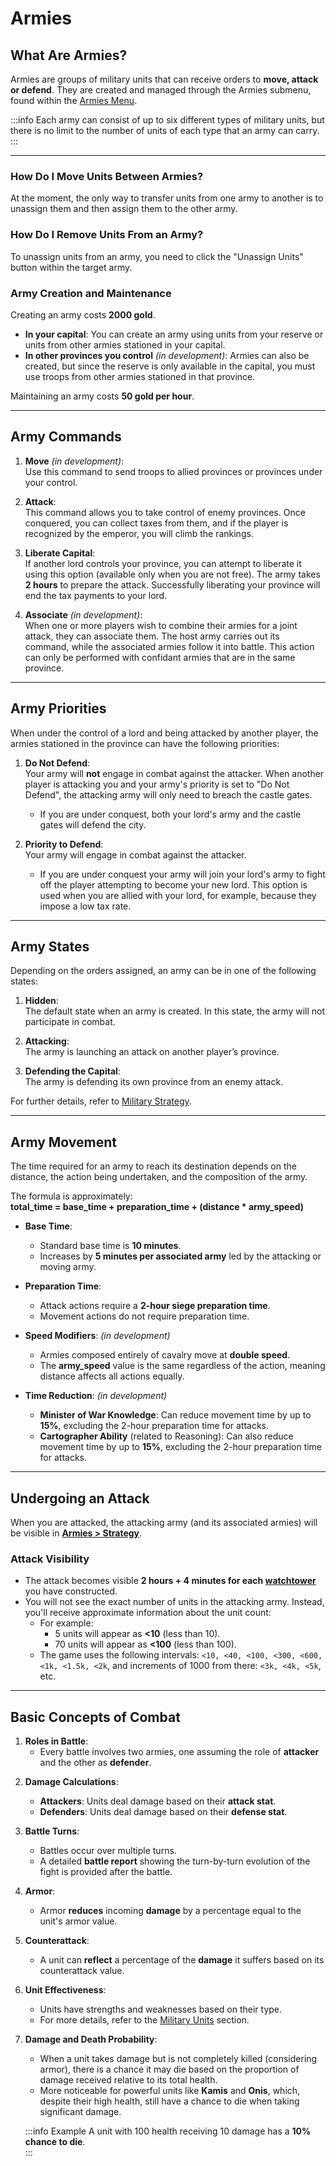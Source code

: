 # Armies

## What Are Armies?

<!-- Armies are groups of military units that can be commanded by a samurai. Armies can receive orders to move, attack, defend, or join other armies. They are created and managed through the **Armies** submenu, found within the **Armies Menu**. -->
Armies are groups of military units that can receive orders to **move, attack or defend**. They are created and managed through the Armies submenu, found within the [Armies Menu](../game-menu/advanced-menu/armies.md).

:::info
Each army can consist of up to six different types of military units, but there is no limit to the number of units of each type that an army can carry. <!-- Each army can have only one samurai assigned as its general. This samurai, in addition to being a formidable warrior, can grant powerful advantages to the other units in the army. -->
::: 

---

### How Do I Move Units Between Armies? 

<!-- When you have two or more armies in the same province, you can transfer any number of units between them by dragging the unit icons. -->
At the moment, the only way to transfer units from one army to another is to unassign them and then assign them to the other army.

### How Do I Remove Units From an Army?

<!-- You can also remove units —or even disband the entire army— by dragging the icons into the "Disband" area. Refer to the **Armies** submenu for more details. -->
To unassign units from an army, you need to click the "Unassign Units" button within the target army.

### Army Creation and Maintenance

Creating an army costs **2000 gold**.  
- **In your capital**: You can create an army using units from your reserve or units from other armies stationed in your capital.  
- **In other provinces you control** *(in development)*: Armies can also be created, but since the reserve is only available in the capital, you must use troops from other armies stationed in that province.   

Maintaining an army costs **50 gold per hour**.

---

## Army Commands

1. **Move** *(in development)*:  
   Use this command to send troops to allied provinces or provinces under your control.

2. **Attack**:  
   This command allows you to take control of enemy provinces. Once conquered, you can collect taxes from them, and if the player is recognized by the emperor, you will climb the rankings.

3. **Liberate Capital**:  
   If another lord controls your province, you can attempt to liberate it using this option (available only when you are not free). The army takes **2 hours** to prepare the attack. Successfully liberating your province will end the tax payments to your lord.

4. **Associate** *(in development)*:  
   When one or more players wish to combine their armies for a joint attack, they can associate them. The host army carries out its command, while the associated armies follow it into battle. This action can only be performed with confidant armies that are in the same province.

---
## Army Priorities

When under the control of a lord and being attacked by another player, the armies stationed in the province can have the following priorities:

1. **Do Not Defend**:  
   Your army will **not** engage in combat against the attacker. When another player is attacking you and your army's priority is set to "Do Not Defend", the attacking army will only need to breach the castle gates.
   <!-- - If there are allied armies in your province, each player must individually set their army's priority. -->
   - If you are under conquest, both your lord's army and the castle gates will defend the city.
   <!-- - This option is used when you are not allied with your lord or when the attackers are friendly forces intending to defeat your lord and leave you free afterward.   -->

2. **Priority to Defend**:  
   Your army will engage in combat against the attacker. 
   - If you are under conquest your army will join your lord's army to fight off the player attempting to become your new lord. This option is used when you are allied with your lord, for example, because they impose a low tax rate.
   <!-- - When you are being attacked by an ally to free you from your lord, your army will not participate in the battle regardless of its priority setting. -->

---

## Army States

Depending on the orders assigned, an army can be in one of the following states:

1. **Hidden**:  
   The default state when an army is created. In this state, the army will not participate in combat.  

<!-- 2. **In Movement**:  
   The army is traveling between two provinces.  
   - Movement is faster if the army is composed exclusively of cavalry units.   -->

2. **Attacking**:  
   The army is launching an attack on another player’s province.  

3. **Defending the Capital**:  
   The army is defending its own province from an enemy attack.  

<!-- 5. **Defending an Ally**:  
   The army is defending an allied province from an enemy attack.  

6. **Tax Collecting**:  
   The army remains in a vassal's province collecting taxes.  
   - If the vassal attempts to liberate themselves, this results in an attack on the tax-collecting army.  

7. **Associated**:  
   The army is associated with another allied army. While in this state, you cannot control its actions. -->  

For further details, refer to [Military Strategy](military-strategy.md).  

<!-- ## Morale

Morale represents the state of mind of your troops.

- **Combat Damage Boost**:  
  For every point of morale your army has, unit damage increases by **2%**. This modifier applies to all units with attack/defense attributes greater than zero, excluding summoned units.  

- **Exceptions to Damage Modifiers**:  
  - **Shugenjas** (magical, nature, or Jigoku): Their abilities are not affected by morale.  
  - **Monks**: The amount of healing done by monks is increased by **2% per morale point**.  
  - **Torment Resistance**: Each morale point reduces torment effects by **5%**. Armies with higher morale are harder to torment. Magical units have double the resistance to torment.  
  - **Unaffected Abilities**: Strategists, tormentors, ashigaru leaders, and generals are unaffected by morale in terms of their abilities. However, ashigaru leaders and generals do gain the morale bonus for their own damage.  

- **Gaining or Losing Morale**:  
  - **Victory**: Each victory increases morale by 1 point, up to a maximum of 5. For defensive victories, the attack must involve more units than the defending army's glory.  
  - **Defeat**: Each defeat reduces morale by 1 point, down to a minimum of -5.  
  - **Canceling Actions**: Canceling an attack or disassociating while attacking reduces morale by 1.  
  - **Losing Freedom**: All armies drop to **-2 morale** upon losing freedom.  
  - **Samurai Charisma**: For every 20 points of charisma your army's samurai general has, morale increases by 1 point, up to a maximum of 5 (cumulative with other bonuses).  
  - **Iaijutsu Duel**: Winning or losing a battle where the political action "Iaijutsu Duel" was active adds or subtracts 1 morale point, without causing casualties.  
  - **Policies Increasing Morale**:  
    - *Promise of Power*: Adds **at least +5 morale**.  
    - *Unity is Strength*: Adds **+2 morale for each allied army associated with yours**.  
 -->
---

## Army Movement

The time required for an army to reach its destination depends on the distance, the action being undertaken, and the composition of the army.  

The formula is approximately:  
**total_time = base_time + preparation_time + (distance * army_speed)**

- **Base Time**:  
  - Standard base time is **10 minutes**.  
  - Increases by **5 minutes per associated army** led by the attacking or moving army.  

- **Preparation Time**:  
  - Attack actions require a **2-hour siege preparation time**.  
  - Movement actions do not require preparation time.  

- **Speed Modifiers**: *(in development)*  
  - Armies composed entirely of cavalry move at **double speed**.  
  - The **army_speed** value is the same regardless of the action, meaning distance affects all actions equally.  

- **Time Reduction**:  *(in development)*  
  - **Minister of War Knowledge**: Can reduce movement time by up to **15%**, excluding the 2-hour preparation time for attacks.  
  - **Cartographer Ability** (related to Reasoning): Can also reduce movement time by up to **15%**, excluding the 2-hour preparation time for attacks.  

---
## Undergoing an Attack

When you are attacked, the attacking army (and its associated armies) will be visible in [**Armies > Strategy**](../game-menu/advanced-menu/armies.md#strategy-submenu). <!-- as well as on your profile -->  

<!-- If an ally, clan member, vassal, or spied player is attacked, you can also see the attack on their profile.   -->

### Attack Visibility  
- The attack becomes visible **2 hours + 4 minutes for each [watchtower](./buildings/ninjutsu/watchtower.md)** you have constructed.  
- You will not see the exact number of units in the attacking army.<!--  or their samurai details. --> Instead, you'll receive approximate information about the unit count:
  - For example:
    - 5 units will appear as **\<10** (less than 10).  
    - 70 units will appear as **\<100** (less than 100).  
  - The game uses the following intervals: `<10, <40, <100, <300, <600, <1k, <1.5k, <2k`, and increments of 1000 from there: `<3k, <4k, <5k`, etc.  

<!-- - **Detailed Information**:  
  - If the attacker is spied on, detailed information about their army can be seen on their profile but not on your profile or the profile of the person being attacked. -->

---

<!-- ## Fatigue

Fatigue represents the physical exhaustion of your units.  
- Armies accumulate fatigue while moving, which negatively impacts their performance in battles.  
- Fatigue reduces **stamina**, which directly affects the damage dealt by units. An army without fatigue fights at **100% efficiency**.

### Fatigue Accumulation
- Fatigue is accumulated based on the time an army spends moving.  
- **Siege time does not contribute to fatigue accumulation**.  
- For every hour of movement, the army gains **3% fatigue**.  
- A fully rested army has a **1-hour buffer** before fatigue begins to affect its performance.  
- An army can never accumulate more than **30% fatigue**.

### Fatigue Recovery
- An army stationed in a province recovers **1% fatigue per hour**.  
- Once fatigue reaches **0**, the army requires an additional **3 hours** to fully recover and be considered completely rested.  
 -->
## Basic Concepts of Combat

1. **Roles in Battle**:  
   - Every battle involves two armies, one assuming the role of **attacker** and the other as **defender**.  
<!--    - There can be multiple armies on each side of the battle:  
     - **Attacking Armies**: If the attacker has associated armies, the non-associated army is designated the **"Attacking Leader"**, with the rest supporting it.  
     - **Defending Armies**: If multiple armies are defending a province, any non-associated army is considered a **"Defending Leader"**.  

   The distinction between leaders and supporting armies is significant for certain political actions that activate only if your army is leading in attack or defense. -->

2. **Damage Calculations**:  
   - **Attackers**: Units deal damage based on their **attack stat**.  
   - **Defenders**: Units deal damage based on their **defense stat**.  

3. **Battle Turns**:  
   - Battles occur over multiple turns.  
   - A detailed **battle report** showing the turn-by-turn evolution of the fight is provided after the battle.

4. **Armor**:  
   - Armor **reduces** incoming **damage** by a percentage equal to the unit's armor value.  
   <!-- - Armor does not protect against certain damage types, such as magic.   -->

5. **Counterattack**:  
   - A unit can **reflect** a percentage of the **damage** it suffers based on its counterattack value.

6. **Unit Effectiveness**:  
   - Units have strengths and weaknesses based on their type.  
   - For more details, refer to the [Military Units](./military-units/index.md) section.

<!-- 7. **Stamina and Combat Efficiency**:  
   - Units lose **stamina** as combat progresses, reducing the damage they deal.  
   - Initial stamina is **100%** minus the movement fatigue of each army.  
   - Stamina loss during combat does not affect the fatigue level of the army after the battle.  
   - Certain political actions or samurai abilities can mitigate stamina loss.   -->

7. **Damage and Death Probability**:  
   - When a unit takes damage but is not completely killed (considering <!-- healing from monks and  -->armor), there is a chance it may die based on the proportion of damage received relative to its total health.
   - More noticeable for powerful units like **Kamis** and **Onis**, which, despite their high health, still have a chance to die when taking significant damage.

   :::info Example
   A unit with 100 health receiving 10 damage has a **10% chance to die**.  
   :::
